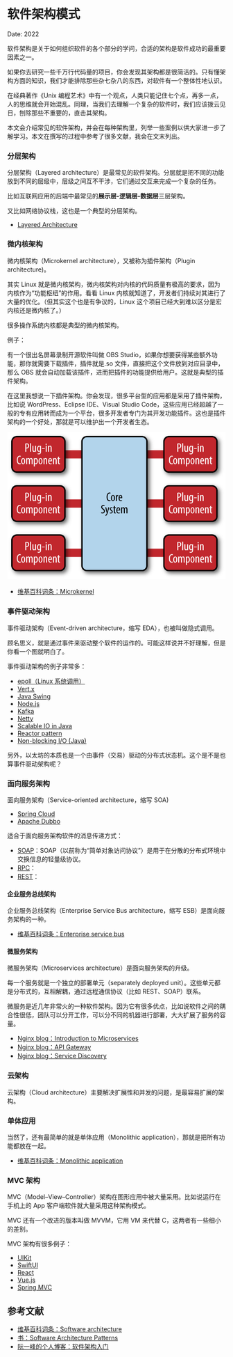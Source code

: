 # 软件架构模式

Date: 2022

软件架构是关于如何组织软件的各个部分的学问，合适的架构是软件成功的最重要因素之一。

如果你去研究一些千万行代码量的项目，你会发现其架构都是很简洁的。只有懂架构方面的知识，我们才能排除那些杂七杂八的东西，对软件有一个整体性地认识。

在经典著作《Unix 编程艺术》中有一个观点，人类只能记住七个点，再多一点，人的思维就会开始混乱。同理，当我们去理解一个复杂的软件时，我们应该拨云见日，刨除那些不重要的，直击其架构。

本文会介绍常见的软件架构，并会在每种架构里，列举一些案例以供大家进一步了解学习。本文在撰写的过程中参考了很多文献，我会在文末列出。

### 分层架构

分层架构（Layered architecture）是最常见的软件架构。分层就是把不同的功能放到不同的层级中，层级之间互不干涉，它们通过交互来完成一个复杂的任务。

比如互联网应用的后端中最常见的**展示层-逻辑层-数据层**三层架构。

又比如网络协议栈，这也是一个典型的分层架构。

-   [Layered Architecture](https://www.oreilly.com/library/view/software-architecture-patterns/9781491971437/ch01.html)

### 微内核架构

微内核架构（Microkernel architecture），又被称为插件架构（Plugin architecture)。

其实 Linux 就是微内核架构，微内核架构对内核的代码质量有极高的要求，因为内核作为“功能枢纽”的作用。看看 Linux 内核就知道了，开发者们持续对其进行了大量的优化。（但其实这个也是有争议的，Linux 这个项目已经大到难以区分是宏内核还是微内核了。）

很多操作系统内核都是典型的微内核架构。

例子：

有一个很出名屏幕录制开源软件叫做 OBS Studio，如果你想要获得某些额外功能，那你就需要下载插件，插件就是.so 文件，直接把这个文件放到对应目录中，那么 OBS 就会自动加载该插件，进而把插件的功能提供给用户。这就是典型的插件架构。

在这里我想说一下插件架构。你会发现，很多平台型的应用都是采用了插件架构，比如说 WordPress、Eclipse IDE、Visual Studio Code，这些应用已经超越了一般的专有应用转而成为一个平台，很多开发者专门为其开发功能插件。这也是插件架构的一个好处，那就是可以维护出一个开发者生态。

![](../assets/images/programming/软件架构模式/sapr_0301.png)

-   [维基百科词条：Microkernel](https://en.wikipedia.org/wiki/Microkernel)

### 事件驱动架构

事件驱动架构（Event-driven architecture，缩写 EDA），也被叫做隐式调用。

顾名思义，就是通过事件来驱动整个软件的运作的。可能这样说并不好理解，但是你看一个图就明白了。

事件驱动架构的例子非常多：

-   [epoll（Linux 系统调用）](https://en.wikipedia.org/wiki/Epoll)
-   [Vert.x](https://vertx.io/)
-   [Java Swing]()
-   [Node.js](https://www.freecodecamp.org/news/understanding-node-js-event-driven-architecture-223292fcbc2d/)
-   [Kafka](https://kafka.apache.org/)
-   [Netty](https://netty.io/)
-   [Scalable IO in Java](http://gee.cs.oswego.edu/dl/cpjslides/nio.pdf)
-   [Reactor pattern]()
-   [Non-blocking I/O (Java)](<https://en.wikipedia.org/wiki/Non-blocking_I/O_(Java)>)

另外，以太坊的本质也是一个由事件（交易）驱动的分布式状态机。这个是不是也算事件驱动架构呢？

### 面向服务架构

面向服务架构（Service-oriented architecture，缩写 SOA)

-   [Spring Cloud]()
-   [Apache Dubbo]()

适合于面向服务架构软件的消息传递方式：

-   [SOAP]()：SOAP（以前称为“简单对象访问协议”）是用于在分散的分布式环境中交换信息的轻量级协议。
-   [RPC]()：
-   [REST]()：

#### 企业服务总线架构

企业服务总线架构（Enterprise Service Bus architecture，缩写 ESB）是面向服务架构的一种。

-   [维基百科词条：Enterprise service bus](https://en.wikipedia.org/wiki/Enterprise_service_bus)

#### 微服务架构

微服务架构（Microservices architecture）是面向服务架构的升级。

每一个服务就是一个独立的部署单元（separately deployed unit）。这些单元都是分布式的，互相解耦，通过远程通信协议（比如 REST、SOAP）联系。

微服务是近几年非常火的一种软件架构。因为它有很多优点，比如说软件之间的耦合性很低，团队可以分开工作，可以分不同的机器进行部署，大大扩展了服务的容量。

-   [Nginx blog：Introduction to Microservices](nginx.com/blog/introduction-to-microservices/)
-   [Nginx blog：API Gateway](https://www.nginx.com/blog/building-microservices-using-an-api-gateway/)
-   [Nginx blog：Service Discovery](https://www.nginx.com/blog/service-discovery-in-a-microservices-architecture/)

### 云架构

云架构（Cloud architecture）主要解决扩展性和并发的问题，是最容易扩展的架构。

### 单体应用

当然了，还有最简单的就是单体应用（Monolithic application），那就是把所有功能都放在一起。

-   [维基百科词条：Monolithic application](https://en.wikipedia.org/wiki/Monolithic_application)

### MVC 架构

MVC（Model–View–Controller）架构在图形应用中被大量采用。比如说运行在手机上的 App 客户端软件就大量采用这种架构模式。

MVC 还有一个改进的版本叫做 MVVM，它用 VM 来代替 C，这两者有一些细小的差别。

MVC 架构有很多例子：

-   [UIKit]()
-   [SwiftUI]()
-   [React]()
-   [Vue.js]()
-   [Spring MVC]()

## 参考文献

-   [维基百科词条：Software architecture](https://en.wikipedia.org/wiki/Software_architecture)
-   [书：Software Architecture Patterns](https://www.oreilly.com/library/view/software-architecture-patterns/9781491971437/)
-   [阮一峰的个人博客：软件架构入门](https://www.ruanyifeng.com/blog/2016/09/software-architecture.html)
